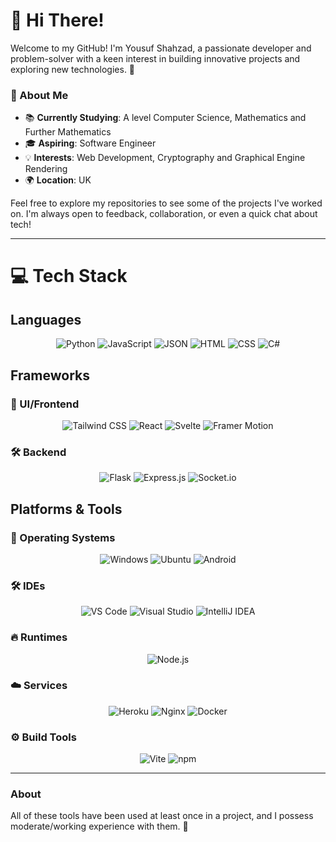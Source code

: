 # 👋 Hi There!  

Welcome to my GitHub! I'm Yousuf Shahzad, a passionate developer and problem-solver with a keen interest in building innovative projects and exploring new technologies. 🚀  

### 🌟 About Me  
- 📚 **Currently Studying**: A level Computer Science, Mathematics and Further Mathematics  
- 🎓 **Aspiring**: Software Engineer
- 💡 **Interests**: Web Development, Cryptography and Graphical Engine Rendering
- 🌍 **Location**: UK

Feel free to explore my repositories to see some of the projects I've worked on. I'm always open to feedback, collaboration, or even a quick chat about tech!  

---

# 💻 Tech Stack  

## Languages  
<p align="center">  
  <img src="https://img.shields.io/badge/Python-FFD43B?style=for-the-badge&logo=python&logoColor=blue" alt="Python"/>  
  <img src="https://img.shields.io/badge/JavaScript-323330?style=for-the-badge&logo=javascript&logoColor=F7DF1E" alt="JavaScript"/>  
  <img src="https://img.shields.io/badge/JSON-5E5C5C?style=for-the-badge&logo=json&logoColor=white" alt="JSON"/>  
  <img src="https://img.shields.io/badge/HTML-E34F26?style=for-the-badge&logo=html5&logoColor=white" alt="HTML"/>  
  <img src="https://img.shields.io/badge/CSS-1572B6?style=for-the-badge&logo=css3&logoColor=white" alt="CSS"/>  
  <img src="https://img.shields.io/badge/C%23-239120?style=for-the-badge&logo=c-sharp&logoColor=white" alt="C#"/>  
</p>  

## Frameworks  

### 🌟 UI/Frontend  
<p align="center">  
  <img src="https://img.shields.io/badge/Tailwind_CSS-38B2AC?style=for-the-badge&logo=tailwind-css&logoColor=white" alt="Tailwind CSS"/>  
  <img src="https://img.shields.io/badge/React-20232A?style=for-the-badge&logo=react&logoColor=61DAFB" alt="React"/>  
  <img src="https://img.shields.io/badge/Svelte-4A4A55?style=for-the-badge&logo=svelte&logoColor=FF3E00" alt="Svelte"/>  
  <img src="https://img.shields.io/badge/Framer_Motion-0055FF?style=for-the-badge&logo=framer&logoColor=white" alt="Framer Motion"/>  
</p>  

### 🛠️ Backend  
<p align="center">  
  <img src="https://img.shields.io/badge/Flask-000000?style=for-the-badge&logo=flask&logoColor=white" alt="Flask"/>  
  <img src="https://img.shields.io/badge/Express.js-000000?style=for-the-badge&logo=express&logoColor=white" alt="Express.js"/>  
  <img src="https://img.shields.io/badge/Socket.io-010101?&style=for-the-badge&logo=Socket.io&logoColor=white" alt="Socket.io"/>  
</p>  

## Platforms & Tools  

### 💾 Operating Systems  
<p align="center">  
  <img src="https://img.shields.io/badge/Windows-0078D6?style=for-the-badge&logo=windows&logoColor=white" alt="Windows"/>  
  <img src="https://img.shields.io/badge/Ubuntu-E95420?style=for-the-badge&logo=ubuntu&logoColor=white" alt="Ubuntu"/>  
  <img src="https://img.shields.io/badge/Android-3DDC84?style=for-the-badge&logo=android&logoColor=white" alt="Android"/>  
</p>  

### 🛠️ IDEs  
<p align="center">  
  <img src="https://img.shields.io/badge/VS_Code-0078D4?style=for-the-badge&logo=visual%20studio%20code&logoColor=white" alt="VS Code"/>  
  <img src="https://img.shields.io/badge/Visual_Studio-5C2D91?style=for-the-badge&logo=visual%20studio&logoColor=white" alt="Visual Studio"/>  
  <img src="https://img.shields.io/badge/IntelliJ_IDEA-000000.svg?style=for-the-badge&logo=intellij-idea&logoColor=white" alt="IntelliJ IDEA"/>  
</p>  

### 🔥 Runtimes  
<p align="center">  
  <img src="https://img.shields.io/badge/Node.js-43853D?style=for-the-badge&logo=node.js&logoColor=white" alt="Node.js"/>  
</p>  

### ☁️ Services  
<p align="center">  
  <img src="https://img.shields.io/badge/Heroku-430098?style=for-the-badge&logo=heroku&logoColor=white" alt="Heroku"/>  
  <img src="https://img.shields.io/badge/Nginx-009639?style=for-the-badge&logo=nginx&logoColor=white" alt="Nginx"/>  
  <img src="https://img.shields.io/badge/Docker-2CA5E0?style=for-the-badge&logo=docker&logoColor=white" alt="Docker"/>  
</p>  

### ⚙️ Build Tools  
<p align="center">  
  <img src="https://img.shields.io/badge/Vite-B73BFE?style=for-the-badge&logo=vite&logoColor=FFD62E" alt="Vite"/>  
  <img src="https://img.shields.io/badge/npm-CB3837?style=for-the-badge&logo=npm&logoColor=white" alt="npm"/>  
</p>  

---

### About  
All of these tools have been used at least once in a project, and I possess moderate/working experience with them. 🎯  
